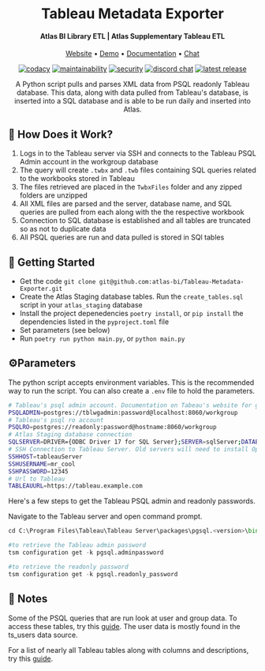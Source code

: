 <h1 align="center">Tableau Metadata Exporter</h1>
<h4 align="center">Atlas BI Library ETL | Atlas Supplementary Tableau ETL</h4>
<p align="center">
    <a href="https://www.atlas.bi" target="_blank">Website</a> • <a href="https://demo.atlas.bi" target="_blank">Demo</a> • <a href="https://www.atlas.bi/docs/bi-library/" target="_blank">Documentation</a> • <a href="https://discord.gg/hdz2cpygQD" target="_blank">Chat</a>
</p>
<p align="center">
 <a href="https://www.codacy.com/gh/Riverside-Healthcare/Tableau-Metadata-Exporter/dashboard?utm_source=github.com&amp;utm_medium=referral&amp;utm_content=Riverside-Healthcare/Tableau-Metadata-Exporter&amp;utm_campaign=Badge_Grade"><img alt="codacy" src="https://app.codacy.com/project/badge/Grade/b6bec0c189e240228baca3941e851e5b"></a>
 <a href="https://sonarcloud.io/project/overview?id=atlas-bi_Tableau-Metadata-Exporter"><img alt="maintainability" src="https://sonarcloud.io/api/project_badges/measure?project=atlas-bi_Tableau-Metadata-Exporter&metric=sqale_rating"></a>
 <a href=""><img alt="security" src="https://sonarcloud.io/api/project_badges/measure?project=atlas-bi_Tableau-Metadata-Exporter&metric=security_rating" /></a>
 <a href="https://discord.gg/hdz2cpygQD"><img alt="discord chat" src="https://badgen.net/discord/online-members/hdz2cpygQD/" /></a>
 <a href="https://github.com/atlas-bi/Tableau-Metadata-Exporter/releases"><img alt="latest release" src="https://badgen.net/github/release/atlas-bi/Tableau-Metadata-Exporter" /></a>
</p>


<p align="center">
A Python script pulls and parses XML data from PSQL readonly Tableau database. This data, along with data pulled from Tableau's database, is inserted into a SQL database and is able to be run daily and inserted into Atlas.
</p>

## 🔧 How Does it Work?

1.  Logs in to the Tableau server via SSH and connects to the Tableau PSQL Admin account in the workgroup database
2.  The query will create `.twbx` and `.twb` files containing SQL queries related to the workbooks stored in Tableau
3.  The files retrieved are placed in the `TwbxFiles` folder and any zipped folders are unzipped
4.  All XML files are parsed and the server, database name, and SQL queries are pulled from each along with the the respective workbook
5.  Connection to SQL database is established and all tables are truncated so as not to duplicate data
6.  All PSQL queries are run and data pulled is stored in SQl tables

## 🏃 Getting Started

-   Get the code `git clone git@github.com:atlas-bi/Tableau-Metadata-Exporter.git`
-   Create the Atlas Staging database tables. Run the `create_tables.sql` script in your `atlas_staging` database
-   Install the project depenedencies `poetry install`, or `pip install` the dependencies listed in the `pyproject.toml` file
-   Set parameters (see below)
-   Run `poetry run python main.py`, or `python main.py`

## ⚙️Parameters

The python script accepts environment variables. This is the recommended way to run the script. You can also create a `.env` file to hold the parameters.
```bash
# Tableau's psql admin account. Documentation on Tabeau's website for getting the admin password.
PSQLADMIN=postgres://tblwgadmin:password@localhost:8060/workgroup
# Tableau's psql ro account
PSQLRO=postgres://readonly:password@hostname:8060/workgroup
# Atlas Staging database connection
SQLSERVER=DRIVER={ODBC Driver 17 for SQL Server};SERVER=sqlServer;DATABASE=atlas_staging;UID=joe;PWD=12345
# SSH Connection to Tableau Server. Old servers will need to install OpenSSH
SSHHOST=tableauServer
SSHUSERNAME=mr_cool
SSHPASSWORD=12345
# Url to Tableau
TABLEAUURL=https://tableau.example.com
```

Here's a few steps to get the Tableau PSQL admin and readonly passwords.

Navigate to the Tableau server and open command prompt.
```py
cd C:\Program Files\Tableau\Tableau Server\packages\pgsql.<version>\bin

#to retrieve the Tableau admin password
tsm configuration get -k pgsql.adminpassword

#to retrieve the readonly password
tsm configuration get -k pgsql.readonly_password
```

## 📝 Notes

Some of the PSQL queries that are run look at user and group data. To access these tables, try this [guide](https://github.com/tableau/community-tableau-server-insights). The user data is mostly found in the ts_users data source.

For a list of nearly all Tableau tables along with columns and descriptions, try this [guide](https://tableau.github.io/tableau-data-dictionary/2019.4/data_dictionary.htm).
